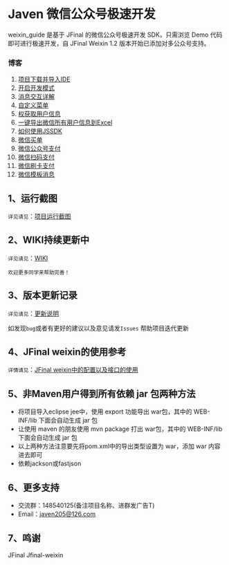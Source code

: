 # Javen 微信公众号极速开发
weixin_guide 是基于 JFinal 的微信公众号极速开发 SDK，只需浏览 Demo 代码即可进行极速开发，自 JFinal Weixin 1.2 版本开始已添加对多公众号支持。


### 博客

1. [项目下载并导入IDE](http://www.jianshu.com/p/ab209e163614)
2. [开启开发模式](http://www.jianshu.com/p/a87d4b9f9424)
3. [消息交互详解](http://www.jianshu.com/p/6e8caa616577)
4. [自定义菜单](http://www.jianshu.com/p/41ce83878f05)
5. [权获取用户信息](http://www.jianshu.com/p/01b04bdf9645)
6. [一键导出微信所有用户信息到Excel](http://www.jianshu.com/p/fd34c859e069)
7. [如何使用JSSDK](http://www.jianshu.com/p/bb88f7520b9e)
8. [微信买单](http://www.jianshu.com/p/e28eb52830c5)
9. [微信公众号支付](http://www.jianshu.com/p/cb2456a2d7a7)
10. [微信扫码支付](http://www.jianshu.com/p/474af73eb176)
11. [微信刷卡支付](http://www.jianshu.com/p/ef6c9c5c5807)
12. [微信模板消息](http://www.jianshu.com/p/eb0e9c4dcdfe)

## 1、运行截图
`详见请见`：[项目运行截图](http://git.oschina.net/javen205/weixin_guide/wikis/%E8%BF%90%E8%A1%8C%E6%95%88%E6%9E%9C%E5%9B%BE)

## 2、WIKI持续更新中
`详见请见`：[WIKI](http://git.oschina.net/javen205/weixin_guide/wikis/home)

`欢迎更多同学来帮助完善！`

## 3、版本更新记录
`详见请见`：[更新说明](http://git.oschina.net/javen205/weixin_guide/wikis/%E7%89%88%E6%9C%AC%E6%9B%B4%E6%96%B0%E8%AE%B0%E5%BD%95)

如发现`bug`或者有更好的建议以及意见请发`Issues` 帮助项目迭代更新

## 4、JFinal weixin的使用参考
`详情请见`：[JFinal weixin中的配置以及接口的使用](http://git.oschina.net/jfinal/jfinal-weixin/wikis/home)

## 5、非Maven用户得到所有依赖 jar 包两种方法
- 将项目导入eclipse jee中，使用 export 功能导出 war包，其中的 WEB-INF/lib 下面会自动生成 jar 包
- 让使用 maven 的朋友使用 mvn package 打出 war包，其中的 WEB-INF/lib 下面会自动生成 jar 包
- 以上两种方法注意要先将pom.xml中的导出类型设置为 war，添加 <packaging>war</packaging> 内容进去即可
- 依赖jackson或fastjson



## 6、更多支持
- 交流群：148540125(备注项目名称、进群发广告T)
- Email：javen205@126.com

## 7、鸣谢

JFinal
Jfinal-weixin



